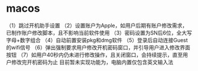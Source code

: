 # macos

（1）跳过开机助手设置
（2）设置账户为Apple，如用户后期有账户修改需求，已制作账户修改脚本，且不影响当前软件使用
（3）密码设置为SN后6位，全大写字母+数字组合
（4）自动前置安装pkg和dmg软件
（5）登录后自动连接Guest的wifi信号
（6）弹出强制要求用户修改开机密码窗口，并引导用户进入修改界面按钮
（7）如用户40秒内仍未进行修改操作，且关闭窗口，会持续提示，直至用户修改完开机密码为止
目前暂未实现功能为，电脑内置仅包含英文输入法
